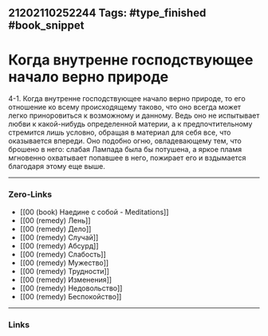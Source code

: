 21202110252244
Tags: #type_finished #book_snippet 
---
# Когда внутренне господствующее начало верно природе

 4-1. Когда внутренне господствующее начало верно природе, то его отношение ко всему происходящему таково, что оно всегда может легко приноровиться к возможному и данному. Ведь оно не испытывает любви к какой-нибудь определенной материи, а к предпочтительному стремится лишь условно, обращая в материал для себя все, что оказывается впереди. Оно подобно огню, овладевающему тем, что брошено в него: слабая Лампада была бы потушена, а яркое пламя мгновенно охватывает попавшее в него, пожирает его и вздымается благодаря этому еще выше.

---
### Zero-Links
 - [[00 (book) Наедине с собой - Meditations]]
 - [[00 (remedy) Лень]]
 - [[00 (remedy) Дело]]
 - [[00 (remedy) Случай]]
 - [[00 (remedy) Абсурд]]
 - [[00 (remedy) Слабость]]
 - [[00 (remedy) Мужество]]
 - [[00 (remedy) Трудности]]
 - [[00 (remedy) Изменения]]
 - [[00 (remedy) Недовольство]]
 - [[00 (remedy) Беспокойство]]
---
### Links
